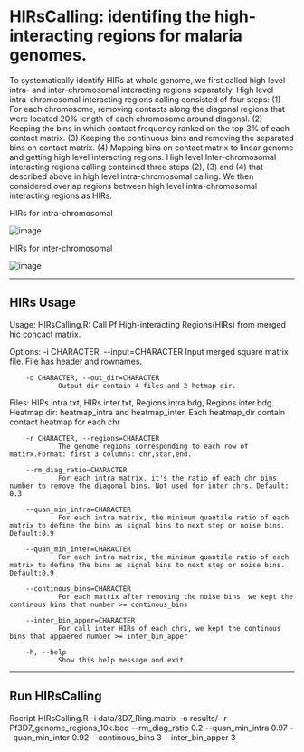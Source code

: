 HIRsCalling: identifing the high-interacting regions for malaria genomes.
=====
To systematically identify HIRs at whole genome, we first called high level intra- and inter-chromosomal interacting regions separately. High level intra-chromosomal interacting regions calling consisted of four steps: (1) For each chromosome, removing contacts along the diagonal regions that were located 20% length of each chromosome around diagonal. (2) Keeping the bins in which contact frequency ranked on the top 3% of each contact matrix. (3) Keeping the continuous bins and removing the separated bins on contact matrix. (4) Mapping bins on contact matrix to linear genome and getting high level interacting regions. High level Inter-chromosomal interacting regions calling contained three steps (2), (3) and (4) that described above in high level intra-chromosomal calling. We then considered overlap regions between high level intra-chromosomal interacting regions as HIRs.

HIRs for intra-chromosomal

![image](https://user-images.githubusercontent.com/57889560/113144974-71e0b680-9260-11eb-9071-0f467de6563c.png)

HIRs for inter-chromosomal

![image](https://user-images.githubusercontent.com/57889560/113145112-9e94ce00-9260-11eb-8300-be619ef191d2.png)

-----------------------

HIRs Usage
-------
Usage: HIRsCalling.R: Call Pf High-interacting Regions(HIRs) from merged hic concact matrix.


Options:
        -i CHARACTER, --input=CHARACTER
                Input merged square matrix file. File has header and rownames.

        -o CHARACTER, --out_dir=CHARACTER
                Output dir contain 4 files and 2 hetmap dir.
Files: HIRs.intra.txt, HIRs.inter.txt, Regions.intra.bdg, Regions.inter.bdg.
Heatmap dir: heatmap_intra and heatmap_inter. Each heatmap_dir contain contact heatmap for each chr

        -r CHARACTER, --regions=CHARACTER
                The genome regions corresponding to each row of matirx.Format: first 3 columns: chr,star,end.

        --rm_diag_ratio=CHARACTER
                For each intra matrix, it's the ratio of each chr bins number to remove the diagonal bins. Not used for inter chrs. Default: 0.3

        --quan_min_intra=CHARACTER
                For each intra matrix, the minimum quantile ratio of each matrix to define the bins as signal bins to next step or noise bins. Default:0.9

        --quan_min_inter=CHARACTER
                For each intra matrix, the minimum quantile ratio of each matrix to define the bins as signal bins to next step or noise bins. Default:0.9

        --continous_bins=CHARACTER
                For each matrix after removing the noise bins, we kept the continous bins that number >= continous_bins

        --inter_bin_apper=CHARACTER
                For call inter HIRs of each chrs, we kept the continous bins that appaered number >= inter_bin_apper

        -h, --help
                Show this help message and exit
--------------

Run HIRsCalling
-----------
Rscript HIRsCalling.R -i data/3D7_Ring.matrix -o results/ -r Pf3D7_genome_regions_10k.bed --rm_diag_ratio 0.2 --quan_min_intra 0.97 --quan_min_inter 0.92 --continous_bins 3 --inter_bin_apper 3
